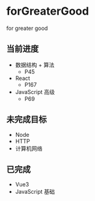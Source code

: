 <!--
 * @Author: East
 * @Date: 2021-11-06 09:59:25
 * @LastEditTime: 2023-02-12 17:08:47
 * @LastEditors: EastWind linxiayoudongfeng@gmail.com
 * @Description: the summary of 'for greater good'
 * @FilePath: \Software Engineering\forGreaterGood\README.md
-->

# forGreaterGood

for greater good

## 当前进度

- 数据结构 + 算法
  - P45
- React
  - P167
- JavaScript 高级
  - P69

## 未完成目标

- Node
- HTTP
- 计算机网络

## 已完成

- Vue3
- JavaScript 基础
